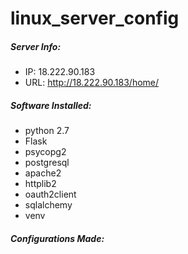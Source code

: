 # linux_server_config

##### Server Info:
* IP: 18.222.90.183
* URL: http://18.222.90.183/home/

##### Software Installed:
* python 2.7
* Flask
* psycopg2
* postgresql
* apache2
* httplib2
* oauth2client
* sqlalchemy
* venv

##### Configurations Made:

